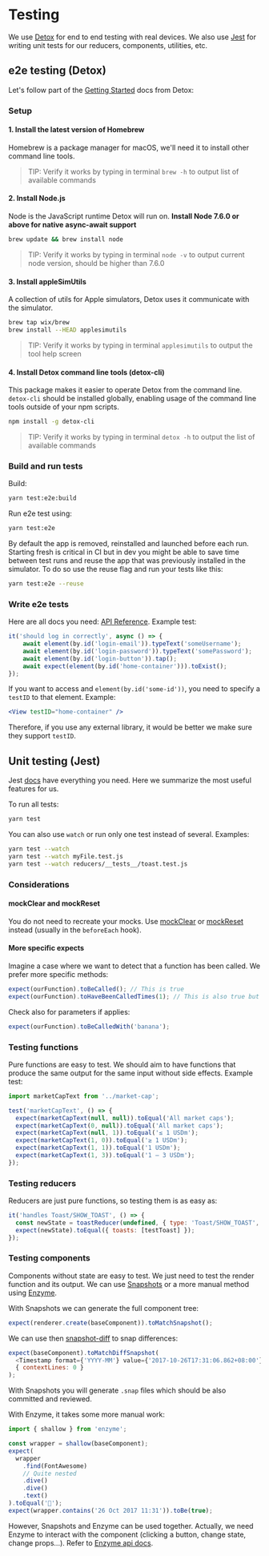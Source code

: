 # Testing

We use [Detox](https://github.com/wix/detox) for end to end testing with real devices.  We also use [Jest](https://github.com/facebook/jest) 
for writing unit tests for our reducers, components, utilities, etc.

## e2e testing (Detox) 

Let's follow part of the [Getting Started](https://github.com/wix/detox/blob/master/docs/Introduction.GettingStarted.md) docs from Detox:

### Setup

#### 1. Install the latest version of Homebrew

Homebrew is a package manager for macOS, we'll need it to install other command line tools.

> TIP: Verify it works by typing in terminal `brew -h` to output list of available commands

#### 2. Install Node.js

Node is the JavaScript runtime Detox will run on. **Install Node 7.6.0 or above for native async-await support**

 ```sh
 brew update && brew install node
 ```

> TIP: Verify it works by typing in terminal `node -v` to output current node version, should be higher than 7.6.0

#### 3. Install appleSimUtils

A collection of utils for Apple simulators, Detox uses it communicate with the simulator.

```sh
brew tap wix/brew
brew install --HEAD applesimutils
```

> TIP: Verify it works by typing in terminal `applesimutils` to output the tool help screen

#### 4. Install Detox command line tools (detox-cli)

This package makes it easier to operate Detox from the command line. `detox-cli` should be installed globally, enabling usage of the command line tools outside of your npm scripts.

  ```sh
  npm install -g detox-cli
  ```
> TIP: Verify it works by typing in terminal `detox -h` to output the list of available commands

### Build and run tests

Build:

```sh
yarn test:e2e:build
```

Run e2e test using:

```sh
yarn test:e2e
```

By default the app is removed, reinstalled and launched before each run. Starting fresh is critical in CI but in dev you might be able to save time between test runs and reuse the app that was previously installed in the simulator. To do so use the reuse flag and run your tests like this:

```sh
yarn test:e2e --reuse
```

### Write e2e tests

Here are all docs you need: [API Reference](https://github.com/wix/detox/blob/master/docs/README.md#api-reference). Example test:

```js
it('should log in correctly', async () => {
    await element(by.id('login-email')).typeText('someUsername');
    await element(by.id('login-password')).typeText('somePassword');
    await element(by.id('login-button')).tap();
    await expect(element(by.id('home-container'))).toExist();
});
```

If you want to access and `element(by.id('some-id'))`, you need to specify a `testID` to that element. Example:

```jsx
<View testID="home-container" />
```

Therefore, if you use any external library, it would be better we make sure they support `testID`.

## Unit testing (Jest)

Jest [docs](http://facebook.github.io/jest/docs/en/getting-started.html) have everything you need. 
Here we summarize the most useful features for us. 

To run all tests:

```sh
yarn test
```

You can also use `watch` or run only one test instead of several. Examples:

```sh
yarn test --watch
yarn test --watch myFile.test.js
yarn test --watch reducers/__tests__/toast.test.js
```

### Considerations

#### mockClear and mockReset

You do not need to recreate your mocks. Use [mockClear](http://facebook.github.io/jest/docs/en/mock-function-api.html#mockfnmockclear) 
or [mockReset](http://facebook.github.io/jest/docs/en/mock-function-api.html#mockfnmockreset) instead (usually in the `beforeEach` hook).

#### More specific expects

Imagine a case where we want to detect that a function has been called. We prefer more specific methods:

```js
expect(ourFunction).toBeCalled(); // This is true
expect(ourFunction).toHaveBeenCalledTimes(1); // This is also true but more specific
```

Check also for parameters if applies:

```js
expect(ourFunction).toBeCalledWith('banana');
```

### Testing functions

Pure functions are easy to test. We should aim to have functions that produce the same output for the same input without side effects. Example test:

```js
import marketCapText from '../market-cap';

test('marketCapText', () => {
  expect(marketCapText(null, null)).toEqual('All market caps');
  expect(marketCapText(0, null)).toEqual('All market caps');
  expect(marketCapText(null, 1)).toEqual('≤ 1 USDm');
  expect(marketCapText(1, 0)).toEqual('≥ 1 USDm');
  expect(marketCapText(1, 1)).toEqual('1 USDm');
  expect(marketCapText(1, 3)).toEqual('1 – 3 USDm');
});
```

### Testing reducers

Reducers are just pure functions, so testing them is as easy as:

```js
it('handles Toast/SHOW_TOAST', () => {
  const newState = toastReducer(undefined, { type: 'Toast/SHOW_TOAST', ...testToast });
  expect(newState).toEqual({ toasts: [testToast] });
});
```

### Testing components

Components without state are easy to test. We just need to test the render function and its output. We can use
[Snapshots](https://facebook.github.io/jest/docs/en/snapshot-testing.html) or a more manual method using 
[Enzyme](http://airbnb.io/enzyme/).

With Snapshots we can generate the full component tree:

```js
expect(renderer.create(baseComponent)).toMatchSnapshot();
```

We can use then [snapshot-diff](https://github.com/jest-community/snapshot-diff) to snap differences:

```js
expect(baseComponent).toMatchDiffSnapshot(
  <Timestamp format={'YYYY-MM'} value={'2017-10-26T17:31:06.862+08:00'} />,
  { contextLines: 0 }
);
```

With Snapshots you will generate `.snap` files which should be also committed and reviewed.

With Enzyme, it takes some more manual work:

```js
import { shallow } from 'enzyme';

const wrapper = shallow(baseComponent);
expect(
  wrapper
    .find(FontAwesome)
    // Quite nested
    .dive()
    .dive()
    .text()
).toEqual('');
expect(wrapper.contains('26 Oct 2017 11:31')).toBe(true);
```

However, Snapshots and Enzyme can be used together. Actually, we need Enzyme to interact with the component
(clicking a button, change state, change props...). Refer to [Enzyme api docs](http://airbnb.io/enzyme/docs/api/).